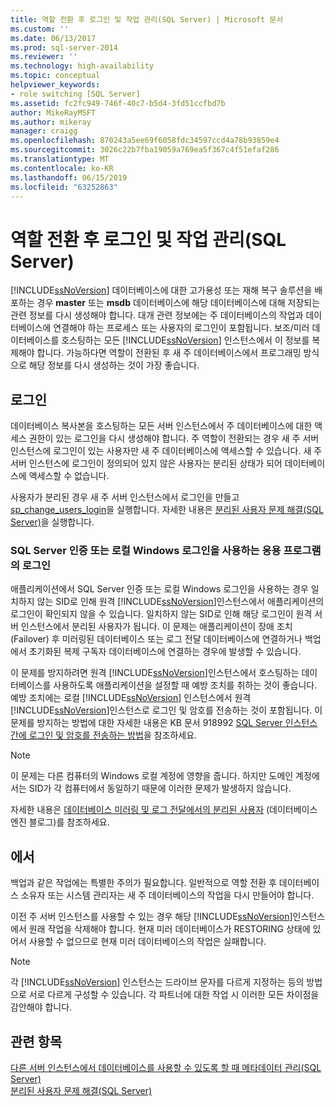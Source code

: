 ```yaml
---
title: 역할 전환 후 로그인 및 작업 관리(SQL Server) | Microsoft 문서
ms.custom: ''
ms.date: 06/13/2017
ms.prod: sql-server-2014
ms.reviewer: ''
ms.technology: high-availability
ms.topic: conceptual
helpviewer_keywords:
- role switching [SQL Server]
ms.assetid: fc2fc949-746f-40c7-b5d4-3fd51ccfbd7b
author: MikeRayMSFT
ms.author: mikeray
manager: craigg
ms.openlocfilehash: 870243a5ee69f6058fdc34597ccd4a78b93859e4
ms.sourcegitcommit: 3026c22b7fba19059a769ea5f367c4f51efaf286
ms.translationtype: MT
ms.contentlocale: ko-KR
ms.lasthandoff: 06/15/2019
ms.locfileid: "63252863"
---
```

# <a name="management-of-logins-and-jobs-after-role-switching-sql-server"></a>역할 전환 후 로그인 및 작업 관리(SQL Server)
  [!INCLUDE[ssNoVersion](../../includes/ssnoversion-md.md)] 데이터베이스에 대한 고가용성 또는 재해 복구 솔루션을 배포하는 경우 **master** 또는 **msdb** 데이터베이스에 해당 데이터베이스에 대해 저장되는 관련 정보를 다시 생성해야 합니다. 대개 관련 정보에는 주 데이터베이스의 작업과 데이터베이스에 연결해야 하는 프로세스 또는 사용자의 로그인이 포함됩니다. 보조/미러 데이터베이스를 호스팅하는 모든 [!INCLUDE[ssNoVersion](../../includes/ssnoversion-md.md)] 인스턴스에서 이 정보를 복제해야 합니다. 가능하다면 역할이 전환된 후 새 주 데이터베이스에서 프로그래밍 방식으로 해당 정보를 다시 생성하는 것이 가장 좋습니다.  
  
## <a name="logins"></a>로그인  
 데이터베이스 복사본을 호스팅하는 모든 서버 인스턴스에서 주 데이터베이스에 대한 액세스 권한이 있는 로그인을 다시 생성해야 합니다. 주 역할이 전환되는 경우 새 주 서버 인스턴스에 로그인이 있는 사용자만 새 주 데이터베이스에 액세스할 수 있습니다. 새 주 서버 인스턴스에 로그인이 정의되어 있지 않은 사용자는 분리된 상태가 되어 데이터베이스에 액세스할 수 없습니다.  
  
 사용자가 분리된 경우 새 주 서버 인스턴스에서 로그인을 만들고 [sp_change_users_login](/sql/relational-databases/system-stored-procedures/sp-change-users-login-transact-sql)을 실행합니다. 자세한 내용은 [분리된 사용자 문제 해결&#40;SQL Server&#41;](troubleshoot-orphaned-users-sql-server.md)을 실행합니다.  
  
###  <a name="SSauthentication"></a> SQL Server 인증 또는 로컬 Windows 로그인을 사용하는 응용 프로그램의 로그인  
 애플리케이션에서 SQL Server 인증 또는 로컬 Windows 로그인을 사용하는 경우 일치하지 않는 SID로 인해 원격 [!INCLUDE[ssNoVersion](../../includes/ssnoversion-md.md)]인스턴스에서 애플리케이션의 로그인이 확인되지 않을 수 있습니다. 일치하지 않는 SID로 인해 해당 로그인이 원격 서버 인스턴스에서 분리된 사용자가 됩니다. 이 문제는 애플리케이션이 장애 조치(Failover) 후 미러링된 데이터베이스 또는 로그 전달 데이터베이스에 연결하거나 백업에서 초기화된 복제 구독자 데이터베이스에 연결하는 경우에 발생할 수 있습니다.  
  
 이 문제를 방지하려면 원격 [!INCLUDE[ssNoVersion](../../includes/ssnoversion-md.md)]인스턴스에서 호스팅하는 데이터베이스를 사용하도록 애플리케이션을 설정할 때 예방 조치를 취하는 것이 좋습니다. 예방 조치에는 로컬 [!INCLUDE[ssNoVersion](../../includes/ssnoversion-md.md)] 인스턴스에서 원격 [!INCLUDE[ssNoVersion](../../includes/ssnoversion-md.md)]인스턴스로 로그인 및 암호를 전송하는 것이 포함됩니다. 이 문제를 방지하는 방법에 대한 자세한 내용은 KB 문서 918992 [SQL Server 인스턴스 간에 로그인 및 암호를 전송하는 방법](https://support.microsoft.com/kb/918992/)을 참조하세요.  
  
> [!NOTE]  
>  이 문제는 다른 컴퓨터의 Windows 로컬 계정에 영향을 줍니다. 하지만 도메인 계정에서는 SID가 각 컴퓨터에서 동일하기 때문에 이러한 문제가 발생하지 않습니다.  
  
 자세한 내용은 [데이터베이스 미러링 및 로그 전달에서의 분리된 사용자](https://blogs.msdn.com/b/sqlserverfaq/archive/2009/04/13/orphaned-users-with-database-mirroring-and-log-shipping.aspx) (데이터베이스 엔진 블로그)를 참조하세요.  
  
## <a name="jobs"></a>에서  
 백업과 같은 작업에는 특별한 주의가 필요합니다. 일반적으로 역할 전환 후 데이터베이스 소유자 또는 시스템 관리자는 새 주 데이터베이스의 작업을 다시 만들어야 합니다.  
  
 이전 주 서버 인스턴스를 사용할 수 있는 경우 해당 [!INCLUDE[ssNoVersion](../../includes/ssnoversion-md.md)]인스턴스에서 원래 작업을 삭제해야 합니다. 현재 미러 데이터베이스가 RESTORING 상태에 있어서 사용할 수 없으므로 현재 미러 데이터베이스의 작업은 실패합니다.  
  
> [!NOTE]  
>  각 [!INCLUDE[ssNoVersion](../../includes/ssnoversion-md.md)] 인스턴스는 드라이브 문자를 다르게 지정하는 등의 방법으로 서로 다르게 구성할 수 있습니다. 각 파트너에 대한 작업 시 이러한 모든 차이점을 감안해야 합니다.  
  
## <a name="see-also"></a>관련 항목  
 [다른 서버 인스턴스에서 데이터베이스를 사용할 수 있도록 할 때 메타데이터 관리&#40;SQL Server&#41;](../../relational-databases/databases/manage-metadata-when-making-a-database-available-on-another-server.md)   
 [분리된 사용자 문제 해결&#40;SQL Server&#41;](troubleshoot-orphaned-users-sql-server.md)  
  
  
